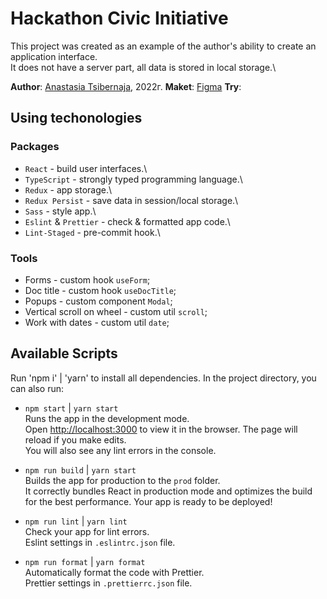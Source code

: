# Hackathon Civic Initiative

This project was created as an example of the author's ability to create an application interface.\
It does not have a server part, all data is stored in local storage.\

**Author**: [Anastasia Tsibernaja](https://github.com/TsAnastasia), 2022г.
**Maket**: [Figma](https://www.figma.com/file/FOmKehLlw8bP4Jzm3R947E/Hackathon-2025?node-id=852%3A315)
**Try**: []()

<!-- TODO: add app link -->

## Using techonologies

### Packages

- `React` - build user interfaces.\
- `TypeScript` - strongly typed programming language.\
- `Redux` - app storage.\
- `Redux Persist` - save data in session/local storage.\
- `Sass` - style app.\
- `Eslint` & `Prettier` - check & formatted app code.\
- `Lint-Staged` - pre-commit hook.\

### Tools

- Forms - custom hook `useForm`;
- Doc title - custom hook `useDocTitle`;
- Popups - custom component `Modal`;
- Vertical scroll on wheel - custom util `scroll`;
- Work with dates - custom util `date`;

## Available Scripts

Run 'npm i' | 'yarn' to install all dependencies.
In the project directory, you can also run:

- `npm start` | `yarn start`\
  Runs the app in the development mode.\
  Open [http://localhost:3000](http://localhost:3000) to view it in the browser.
  The page will reload if you make edits.\
  You will also see any lint errors in the console.

- `npm run build` | `yarn start`\
  Builds the app for production to the `prod` folder.\
  It correctly bundles React in production mode and optimizes the build for the best performance.
  Your app is ready to be deployed!

- `npm run lint` | `yarn lint` \
  Check your app for lint errors.\
  Eslint settings in `.eslintrc.json` file.

- `npm run format` | `yarn format` \
  Automatically format the code with Prettier.\
  Prettier settings in `.prettierrc.json` file.
